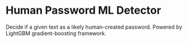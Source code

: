 # Human Password ML Detector
Decide if a given text as a likely human-created password. Powered by LightGBM gradient-boosting framework.
